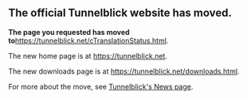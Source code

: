 ## The official Tunnelblick website has moved. ##

**The page you requested has moved to**<a href='https://tunnelblick.net/cTranslationStatus.html'><a href='https://tunnelblick.net/cTranslationStatus.html'>https://tunnelblick.net/cTranslationStatus.html</a></a>.

The new home page is at <a href='https://tunnelblick.net'><a href='https://tunnelblick.net'>https://tunnelblick.net</a></a>.

The new downloads page is at <a href='https://tunnelblick.net/downloads.html'><a href='https://tunnelblick.net/downloads.html'>https://tunnelblick.net/downloads.html</a></a>.

For more about the move, see <a href='https://tunnelblick.net/cNews.html#2015-07-23'>Tunnelblick's News page</a>.
